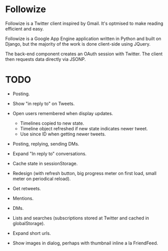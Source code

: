 Followize
=========

Followize is a Twitter client inspired by Gmail. It's optmised to make reading
efficient and easy.

Followize is a Google App Engine application written in Python and built on
Django, but the majority of the work is done client-side using JQuery.

The back-end component creates an OAuth session with Twitter. The client then
requests data directly via JSONP.

TODO
====

  * Posting.

  * Show "in reply to" on Tweets.

  * Open users remembered when display updates.
      * Timelines copied to new state.
      * Timeline object refreshed if new state indicates newer tweet.
      * Use since ID when getting newer tweets.

  * Posting, replying, sending DMs.

  * Expand "In reply to" conversations.

  * Cache state in sessionStorage.

  * Redesign (with refresh button, big progress meter on first load, small meter
    on periodical reload).

  * Get retweets.

  * Mentions.

  * DMs.

  * Lists and searches (subscriptions stored at Twitter and cached in globalStorage).

  * Expand short urls.

  * Show images in dialog, perhaps with thumbnail inline a la FriendFeed.
